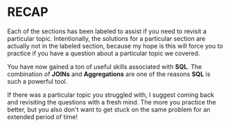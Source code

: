 # RECAP

Each of the sections has been labeled to assist if you need to revisit a particular topic. Intentionally, the solutions for a particular section are actually not in the labeled section, because my hope is this will force you to practice if you have a question about a particular topic we covered.


You have now gained a ton of useful skills associated with **SQL**. The combination of **JOINs** and **Aggregations** are one of the reasons **SQL** is such a powerful tool.


If there was a particular topic you struggled with, I suggest coming back and revisiting the questions with a fresh mind. The more you practice the better, but you also don't want to get stuck on the same problem for an extended period of time!
